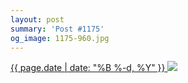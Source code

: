 ```yaml
---
layout: post
summary: 'Post #1175'
og_image: 1175-960.jpg
---
```


<p>
 <time>
  <a href="/1175">
   {{ page.date | date: "%B %-d, %Y" }}
  </a>
 </time>
 <a href="/1175">
  <img data-taken="7/2/2020" sizes="(min-width: 700px) 50vw, calc(100vw - 2rem)" src="{{ site.assets_url }}/1175-480.jpg" srcset="{{ site.assets_url }}/1175-240.jpg 240w, {{ site.assets_url }}/1175-480.jpg 480w, {{ site.assets_url }}/1175-720.jpg 720w, {{ site.assets_url }}/1175-960.jpg 960w"/>
 </a>
</p>
